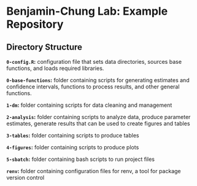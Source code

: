 # Benjamin-Chung Lab: Example Repository

## Directory Structure

**`0-config.R`:** configuration file that sets data directories, sources base functions, and loads required libraries.

**`0-base-functions`:** folder containing scripts for  generating estimates and confidence intervals, functions to process results, and other general functions. 

**`1-dm`:** folder containing scripts for data cleaning and management

**`2-analysis`:** folder containing scripts to analyze data, produce parameter estimates, generate results that can be used to create figures and tables

**`3-tables`:** folder containing scripts to produce tables

**`4-figures`:** folder containing scripts to produce plots

**`5-sbatch`:** folder containing bash scripts to run project files

**`renv`:** folder containing configuration files for renv, a tool for package version control
